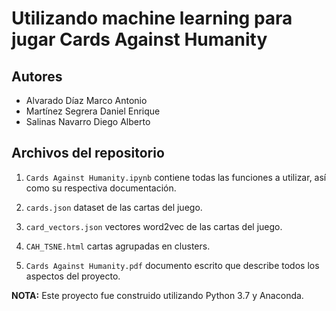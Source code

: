 # Utilizando machine learning para jugar Cards Against Humanity

## Autores
* Alvarado Díaz Marco Antonio
* Martínez Segrera Daniel Enrique
* Salinas Navarro Diego Alberto

## Archivos del repositorio

1. `Cards Against Humanity.ipynb` contiene todas las funciones a utilizar, así como su respectiva documentación.

1. `cards.json` dataset de las cartas del juego.

1. `card_vectors.json` vectores word2vec de las cartas del juego.

1. `CAH_TSNE.html` cartas agrupadas en clusters.

1. `Cards Against Humanity.pdf` documento escrito que describe todos los aspectos del proyecto.

__NOTA:__ Este proyecto fue construido utilizando Python 3.7 y Anaconda. 
